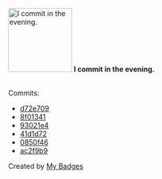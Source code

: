 <img src="https://my-badges.github.io/my-badges/evening-commits.png" alt="I commit in the evening." title="I commit in the evening." width="128">
<strong>I commit in the evening.</strong>
<br><br>

Commits:

- <a href="https://github.com/Neptunium931/nbs/commit/d72e709a083da9474a86a1b591d95955c981de5f">d72e709</a>
- <a href="https://github.com/Neptunium931/nbs/commit/8f0134175f3968c7e9dae18ce6538840cfc4b3de">8f01341</a>
- <a href="https://github.com/Neptunium931/nbs/commit/93021e49d3d47caed7022aa43871fab29bb97887">93021e4</a>
- <a href="https://github.com/Neptunium931/nbs/commit/41d1d72500ebc06567adec5285b962a5b11658f0">41d1d72</a>
- <a href="https://github.com/Neptunium931/nbs/commit/0850f46edd056a7bd9dca29c64f5d46dd5c41a6c">0850f46</a>
- <a href="https://github.com/Neptunium931/os/commit/ac2f9b9ca86f623a354497c34894b0bc86e0d5cf">ac2f9b9</a>


Created by <a href="https://github.com/my-badges/my-badges">My Badges</a>